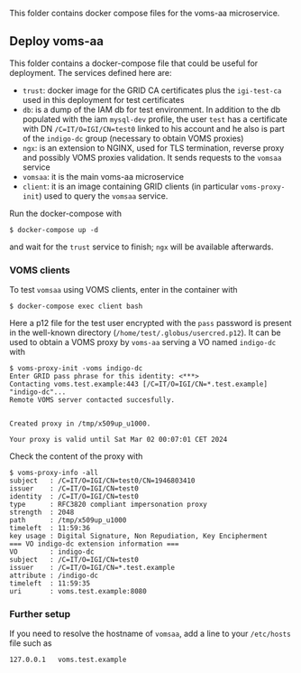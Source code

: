This folder contains docker compose files for the voms-aa microservice.

## Deploy voms-aa

This folder contains a docker-compose file that could be useful for deployment.
The services defined here are:
* `trust`: docker image for the GRID CA certificates plus the `igi-test-ca` used in this deployment for test certificates
* `db`: is a dump of the IAM db for test environment. In addition to the db populated with the iam `mysql-dev` profile, the user `test` has a certificate with DN `/C=IT/O=IGI/CN=test0` linked to his account and he also is part of the `indigo-dc` group (necessary to obtain VOMS proxies)
* `ngx`: is an extension to NGINX, used for TLS termination, reverse proxy and possibly VOMS proxies validation. It sends requests to the `vomsaa` service
* `vomsaa`: it is the main voms-aa microservice
* `client`: it is an image containing GRID clients (in particular `voms-proxy-init`) used to query the `vomsaa` service.

Run the docker-compose with

```
$ docker-compose up -d
```

and wait for the `trust` service to finish; `ngx` will be available afterwards.

### VOMS clients

To test `vomsaa` using VOMS clients, enter in the container with

```
$ docker-compose exec client bash
```

Here a p12 file for the test user encrypted with the `pass` password is present in the well-known directory (`/home/test/.globus/usercred.p12`). It can be used to obtain a VOMS proxy by `voms-aa` serving a VO named `indigo-dc` with

```
$ voms-proxy-init -voms indigo-dc
Enter GRID pass phrase for this identity: <***>
Contacting voms.test.example:443 [/C=IT/O=IGI/CN=*.test.example] "indigo-dc"...
Remote VOMS server contacted succesfully.


Created proxy in /tmp/x509up_u1000.

Your proxy is valid until Sat Mar 02 00:07:01 CET 2024
```

Check the content of the proxy with

```
$ voms-proxy-info -all
subject   : /C=IT/O=IGI/CN=test0/CN=1946803410
issuer    : /C=IT/O=IGI/CN=test0
identity  : /C=IT/O=IGI/CN=test0
type      : RFC3820 compliant impersonation proxy
strength  : 2048
path      : /tmp/x509up_u1000
timeleft  : 11:59:36
key usage : Digital Signature, Non Repudiation, Key Encipherment
=== VO indigo-dc extension information ===
VO        : indigo-dc
subject   : /C=IT/O=IGI/CN=test0
issuer    : /C=IT/O=IGI/CN=*.test.example
attribute : /indigo-dc
timeleft  : 11:59:35
uri       : voms.test.example:8080
```

### Further setup

If you need to resolve the hostname of `vomsaa`, add a line to your `/etc/hosts` file such as

```
127.0.0.1   voms.test.example
```